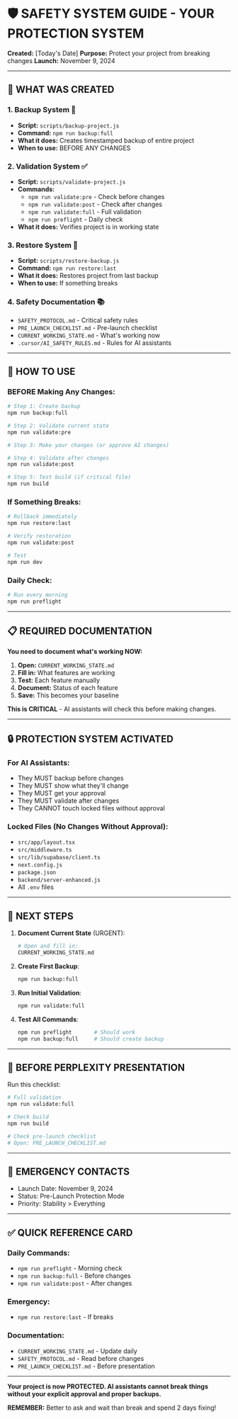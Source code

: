 # 🛡️ SAFETY SYSTEM GUIDE - YOUR PROTECTION SYSTEM

**Created:** [Today's Date]
**Purpose:** Protect your project from breaking changes
**Launch:** November 9, 2024

---

## 🎯 **WHAT WAS CREATED**

### 1. **Backup System** 🔄
- **Script:** `scripts/backup-project.js`
- **Command:** `npm run backup:full`
- **What it does:** Creates timestamped backup of entire project
- **When to use:** BEFORE ANY CHANGES

### 2. **Validation System** ✅
- **Script:** `scripts/validate-project.js`
- **Commands:**
  - `npm run validate:pre` - Check before changes
  - `npm run validate:post` - Check after changes
  - `npm run validate:full` - Full validation
  - `npm run preflight` - Daily check
- **What it does:** Verifies project is in working state

### 3. **Restore System** 🔄
- **Script:** `scripts/restore-backup.js`
- **Command:** `npm run restore:last`
- **What it does:** Restores project from last backup
- **When to use:** If something breaks

### 4. **Safety Documentation** 📚
- `SAFETY_PROTOCOL.md` - Critical safety rules
- `PRE_LAUNCH_CHECKLIST.md` - Pre-launch checklist
- `CURRENT_WORKING_STATE.md` - What's working now
- `.cursor/AI_SAFETY_RULES.md` - Rules for AI assistants

---

## 🚀 **HOW TO USE**

### **BEFORE Making Any Changes:**

```bash
# Step 1: Create backup
npm run backup:full

# Step 2: Validate current state
npm run validate:pre

# Step 3: Make your changes (or approve AI changes)

# Step 4: Validate after changes
npm run validate:post

# Step 5: Test build (if critical file)
npm run build
```

### **If Something Breaks:**

```bash
# Rollback immediately
npm run restore:last

# Verify restoration
npm run validate:post

# Test
npm run dev
```

### **Daily Check:**

```bash
# Run every morning
npm run preflight
```

---

## 📋 **REQUIRED DOCUMENTATION**

**You need to document what's working NOW:**

1. **Open:** `CURRENT_WORKING_STATE.md`
2. **Fill in:** What features are working
3. **Test:** Each feature manually
4. **Document:** Status of each feature
5. **Save:** This becomes your baseline

**This is CRITICAL** - AI assistants will check this before making changes.

---

## 🔒 **PROTECTION SYSTEM ACTIVATED**

### **For AI Assistants:**
- They MUST backup before changes
- They MUST show what they'll change
- They MUST get your approval
- They MUST validate after changes
- They CANNOT touch locked files without approval

### **Locked Files (No Changes Without Approval):**
- `src/app/layout.tsx`
- `src/middleware.ts`
- `src/lib/supabase/client.ts`
- `next.config.js`
- `package.json`
- `backend/server-enhanced.js`
- All `.env` files

---

## 📝 **NEXT STEPS**

1. **Document Current State** (URGENT):
   ```bash
   # Open and fill in:
   CURRENT_WORKING_STATE.md
   ```

2. **Create First Backup**:
   ```bash
   npm run backup:full
   ```

3. **Run Initial Validation**:
   ```bash
   npm run validate:full
   ```

4. **Test All Commands**:
   ```bash
   npm run preflight       # Should work
   npm run backup:full     # Should create backup
   ```

---

## 🎯 **BEFORE PERPLEXITY PRESENTATION**

Run this checklist:

```bash
# Full validation
npm run validate:full

# Check build
npm run build

# Check pre-launch checklist
# Open: PRE_LAUNCH_CHECKLIST.md
```

---

## 🚨 **EMERGENCY CONTACTS**

- Launch Date: November 9, 2024
- Status: Pre-Launch Protection Mode
- Priority: Stability > Everything

---

## ✅ **QUICK REFERENCE CARD**

### Daily Commands:
- `npm run preflight` - Morning check
- `npm run backup:full` - Before changes
- `npm run validate:post` - After changes

### Emergency:
- `npm run restore:last` - If breaks

### Documentation:
- `CURRENT_WORKING_STATE.md` - Update daily
- `SAFETY_PROTOCOL.md` - Read before changes
- `PRE_LAUNCH_CHECKLIST.md` - Before presentation

---

**Your project is now PROTECTED. AI assistants cannot break things without your explicit approval and proper backups.**

**REMEMBER:** Better to ask and wait than break and spend 2 days fixing!

